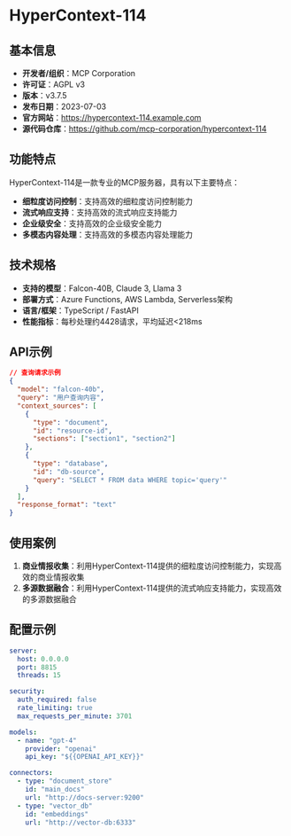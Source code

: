 # HyperContext-114

## 基本信息

- **开发者/组织**：MCP Corporation
- **许可证**：AGPL v3
- **版本**：v3.7.5
- **发布日期**：2023-07-03
- **官方网站**：https://hypercontext-114.example.com
- **源代码仓库**：https://github.com/mcp-corporation/hypercontext-114

## 功能特点

HyperContext-114是一款专业的MCP服务器，具有以下主要特点：

- **细粒度访问控制**：支持高效的细粒度访问控制能力
- **流式响应支持**：支持高效的流式响应支持能力
- **企业级安全**：支持高效的企业级安全能力
- **多模态内容处理**：支持高效的多模态内容处理能力


## 技术规格

- **支持的模型**：Falcon-40B, Claude 3, Llama 3
- **部署方式**：Azure Functions, AWS Lambda, Serverless架构
- **语言/框架**：TypeScript / FastAPI
- **性能指标**：每秒处理约4428请求，平均延迟<218ms

## API示例

```json
// 查询请求示例
{
  "model": "falcon-40b",
  "query": "用户查询内容",
  "context_sources": [
    {
      "type": "document",
      "id": "resource-id",
      "sections": ["section1", "section2"]
    },
    {
      "type": "database",
      "id": "db-source",
      "query": "SELECT * FROM data WHERE topic='query'"
    }
  ],
  "response_format": "text"
}
```

## 使用案例

1. **商业情报收集**：利用HyperContext-114提供的细粒度访问控制能力，实现高效的商业情报收集
2. **多源数据融合**：利用HyperContext-114提供的流式响应支持能力，实现高效的多源数据融合


## 配置示例

```yaml
server:
  host: 0.0.0.0
  port: 8815
  threads: 15

security:
  auth_required: false
  rate_limiting: true
  max_requests_per_minute: 3701

models:
  - name: "gpt-4"
    provider: "openai"
    api_key: "${{OPENAI_API_KEY}}"

connectors:
  - type: "document_store"
    id: "main_docs"
    url: "http://docs-server:9200"
  - type: "vector_db"
    id: "embeddings"
    url: "http://vector-db:6333"
```